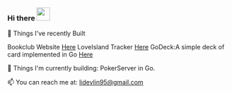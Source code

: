 ### Hi there <img src="https://raw.githubusercontent.com/MartinHeinz/MartinHeinz/master/wave.gif" height="30px" width="30px">
<!--
[![Anurag's github stats](https://github-readme-stats.vercel.app/api?username=arctheowl)](https://github.com/anuraghazra/github-readme-stats)
-->

🔭 Things I've recently Built

Bookclub Website [Here](https://fleetbookclub.com/)
LoveIsland Tracker [Here](https://loveisland.herokuapp.com/)
GoDeck:A simple deck of card implemented in Go [Here](https://github.com/arctheowl/GoDeck)

🌱 Things I'm currently building:
PokerServer in Go.

📫  You can reach me at:
lidevlin95@gmail.com
<!--
**arctheowl/arctheowl** is a ✨ _special_ ✨ repository because its `README.md` (this file) appears on your GitHub profile.

Here are some ideas to get you started:


- 🌱 I’m currently learning ...
- 👯 I’m looking to collaborate on ...
- 🤔 I’m looking for help with ...
- 💬 Ask me about ...
- ...
- 😄 Pronouns: ...
- ⚡ Fun fact: ...
-->
